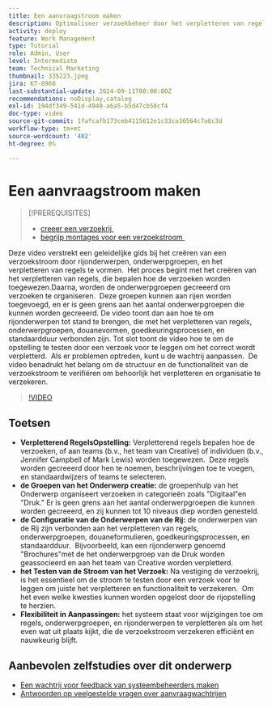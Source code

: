 ```yaml
---
title: Een aanvraagstroom maken
description: Optimaliseer verzoekbeheer door het verpletteren van regels voor efficiënte taken te creëren, verzoeken met genestelde onderwerpgroepen te organiseren, rijonderwerpen met werkschema's te verbinden, de functionaliteit van de verzoekstroom te testen, en flexibele aanpassingen te maken om nauwkeurigheid en efficiency te verzekeren.
activity: deploy
feature: Work Management
type: Tutorial
role: Admin, User
level: Intermediate
team: Technical Marketing
thumbnail: 335223.jpeg
jira: KT-8960
last-substantial-update: 2024-09-11T00:00:00Z
recommendations: noDisplay,catalog
exl-id: 194df349-541d-4940-a6a5-b5d47cb58cf4
doc-type: video
source-git-commit: 1fafcafb173ceb4115612e1c33ca36564c7a6c3d
workflow-type: tm+mt
source-wordcount: '402'
ht-degree: 0%

---
```


# Een aanvraagstroom maken

>[!PREREQUISITES]
>
>* [&#x200B; creeer een verzoekrij &#x200B;](/help/manage-work/request-queues/create-a-request-queue.md)
>* [&#x200B; begrijp montages voor een verzoekstroom &#x200B;](/help/manage-work/request-queues/understand-settings-for-a-flow-request.md)

Deze video verstrekt een geleidelijke gids bij het creëren van een verzoekstroom door rijonderwerpen, onderwerpgroepen, en het verpletteren van regels te vormen. &#x200B; Het proces begint met het creëren van het verpletteren van regels, die bepalen hoe de verzoeken worden toegewezen. &#x200B; Daarna, worden de onderwerpgroepen gecreeerd om verzoeken te organiseren. &#x200B; Deze groepen kunnen aan rijen worden toegevoegd, en er is geen grens aan het aantal onderwerpgroepen die kunnen worden gecreeerd.
De video toont dan aan hoe te om rijonderwerpen tot stand te brengen, die met het verpletteren van regels, onderwerpgroepen, douanevormen, goedkeuringsprocessen, en standaardduur verbonden zijn.
Tot slot toont de video hoe te om de opstelling te testen door een verzoek voor te leggen om het correct wordt verpletterd. &#x200B; Als er problemen optreden, kunt u de wachtrij aanpassen. &#x200B; De video benadrukt het belang om de structuur en de functionaliteit van de verzoekstroom te verifiëren om behoorlijk het verpletteren en organisatie te verzekeren.

>[!VIDEO](https://video.tv.adobe.com/v/335223/?quality=12&learn=on)

## Toetsen

* **Verpletterend RegelsOpstelling:** Verpletterend regels bepalen hoe de verzoeken, of aan teams (b.v., het team van Creative) of individuen (b.v., Jennifer Campbell of Mark Lewis) worden toegewezen. &#x200B; Deze regels worden gecreeerd door hen te noemen, beschrijvingen toe te voegen, en standaardwijzers of teams te selecteren.
* **de Groepen van het Onderwerp creatie:** de groepenhulp van het Onderwerp organiseert verzoeken in categorieën zoals &quot;Digitaal&quot;en &quot;Druk.&quot;&#x200B; Er is geen grens aan het aantal onderwerpgroepen die kunnen worden gecreeerd, en zij kunnen tot 10 niveaus diep worden genesteld.
* **de Configuratie van de Onderwerpen van de Rij:** de onderwerpen van de Rij zijn verbonden aan het verpletteren van regels, onderwerpgroepen, douaneformulieren, goedkeuringsprocessen, en standaardduur. &#x200B; Bijvoorbeeld, kan een rijonderwerp genoemd &quot;Brochures&quot;met de het onderwerpgroep van de Druk worden geassocieerd en aan het team van Creative worden verpletterd.
* **het Testen van de Stroom van het Verzoek:** Na vestiging de verzoekrij, is het essentieel om de stroom te testen door een verzoek voor te leggen om juiste het verpletteren en functionaliteit te verzekeren. &#x200B; Om het even welke kwesties kunnen worden opgelost door de rijopstelling te herzien. &#x200B;
* **Flexibiliteit in Aanpassingen:** het systeem staat voor wijzigingen toe om regels, onderwerpgroepen, en rijonderwerpen te verpletteren als om het even wat uit plaats kijkt, die de verzoekstroom verzekeren efficiënt en nauwkeurig blijft.


## Aanbevolen zelfstudies over dit onderwerp

* [Een wachtrij voor feedback van systeembeheerders maken](/help/manage-work/request-queues/create-a-system-admin-feedback-request-queue.md)
* [Antwoorden op veelgestelde vragen over aanvraagwachtrijen](/help/manage-work/request-queues/request-queue-faq.md)


